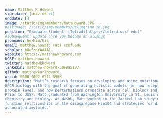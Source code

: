 ```yaml
---
name: Matthew K Howard
startdate: [2022-06-01]
enddate: []
image: /static/img/members/MattHoward.JPG
#altimage: /static/img/members/Pellegrino_pb.jpg
position: "Graduate Student, [Tetrad](https://tetrad.ucsf.edu)"
#subsequent: update once you become an alumnus
pronouns: he/him/his
email: matthew.howard (at) ucsf.edu
scholar: bOu5znYAAAAJ
website: https://matthewkhoward.com
UCSF: matthew.howard
twitter: matthewkhoward
linkedin: matthew-howard-5098a5197
github: matthewkarlhoward
orcid: 0000-0002-6212-395X
description: "Matt’s research focuses on developing and using mutational scanning platforms to study
GPCR biology with the goal of generating holistic models for how receptors work at the
protein level, and how perturbations propagate across cell biology and physiology.
Prior to UCSF, Matt graduated from Washington University in St. Louis with degrees in
chemistry and biology. At WashU, Matt worked in the Jackrel Lab studying structure-
function relationships in the disaggregase Hsp104 and strategies for disrupting biofilm-
associated amyloids."
---
```


